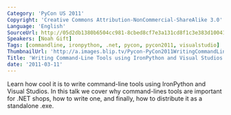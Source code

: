 ```yaml
---
Category: 'PyCon US 2011'
Copyright: 'Creative Commons Attribution-NonCommercial-ShareAlike 3.0'
Language: 'English'
SourceUrl: http://05d2db1380b6504cc981-8cbed8cf7e3a131cd8f1c3e383d10041.r93.cf2.rackcdn.com/pycon-us-2011/368_writing-command-line-tools-using-ironpython-and-visual-studios.mp4
Speakers: [Noah Gift]
Tags: [commandline, ironpython, .net, pycon, pycon2011, visualstudio]
ThumbnailUrl: 'http://a.images.blip.tv/Pycon-PyCon2011WritingCommandLineToolsUsingIronPythonAndVisual529-639.jpg'
Title: 'Writing Command-Line Tools using IronPython and Visual Studios'
date: '2011-03-11'
---
```

Learn how cool it is to write command-line tools using IronPython and Visual
Studios. In this talk we cover why command-lines tools are important for .NET
shops, how to write one, and finally, how to distribute it as a standalone
.exe.
